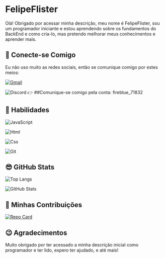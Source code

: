 # FelipeFlister 
Olá! Obrigado por acessar minha descrição, meu nome é FelipeFlister, sou um programador iniciante e estou aprendendo sobre os fundamentos do BackEnd e como cria-lo, mas pretendo melhorar meus conhecimentos e aprender mais.
## 👋 Conecte-se Comigo
Eu não uso muito as redes sociais, então se comunique comigo por estes meios:

[![Gmail](https://img.shields.io/badge/Gmail-FFF?style=for-the-badge&logo=gmail&logoColor=red)](mailto:felipeflister@gmail.com)

![Discord](https://img.shields.io/badge/Discord-5865F2?style=for-the-badge&logo=discord&logoColor=white)  👉 ##Comunique-se comigo pela conta: fireblue_71832




## 🧐 Habilidades

![JavaScript](https://img.shields.io/badge/JavaScript-F7DF1E?style=for-the-badge&logo=javascript&logoColor=black)

![Html](https://img.shields.io/badge/HTML5-E34F26?style=for-the-badge&logo=html5&logoColor=white)

![Css](https://img.shields.io/badge/CSS3-1572B6?style=for-the-badge&logo=css3&logoColor=white)

![Git](https://img.shields.io/badge/GIT-E44C30?style=for-the-badge&logo=git&logoColor=white)

## 😎 GitHub Stats
![Top Langs](https://github-readme-stats-git-masterrstaa-rickstaa.vercel.app/api/top-langs/?username=FelipeFlister&bg_color=000&border_color=FF8C00&title_color=DC143C&text_color=30A3DC) 

![GitHub Stats](https://github-readme-stats.vercel.app/api?username=FelipeFlister&theme=transparent&bg_color=000&border_color=FF8C00&show_icons=true&icon_color=FF8C00&title_color=DC143C&text_color=30A3DC) 
## 🤝 Minhas Contribuições
[![Repo Card](https://github-readme-stats.vercel.app/api/pin/?username=FelipeFlister&repo=dio-lab-open-source&bg_color=000&border_color=FF8C00&show_icons=true&icon_color=30A3DC&title_color=DC143C&text_color=30A3DC)](https://github.com/FelipeFlister/dio-lab-open-source)

## 😉 Agradecimentos 
Muito obrigado por ter acessado a minha descrição inicial como programador e ter lido, espero ter ajudado, e até mais!
